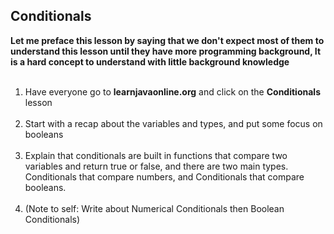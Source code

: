 ## Conditionals
**Let me preface this lesson by saying that we don't expect most of them to understand this lesson until they have more programming background, It is a hard concept to understand with little background knowledge**  
&nbsp;  
1. Have everyone go to **learnjavaonline.org** and click on the **Conditionals** lesson  
&nbsp;
2. Start with a recap about the variables and types, and put some focus on booleans  
&nbsp;
3. Explain that conditionals are built in functions that compare two variables and return true or false, and there are two main types. Conditionals that compare numbers, and Conditionals that compare booleans.  
&nbsp;
4. (Note to self: Write about Numerical Conditionals then Boolean Conditionals)
